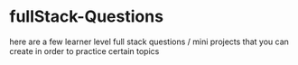 # fullStack-Questions
here are a few learner level full stack questions / mini projects that you can create in order to practice certain topics
